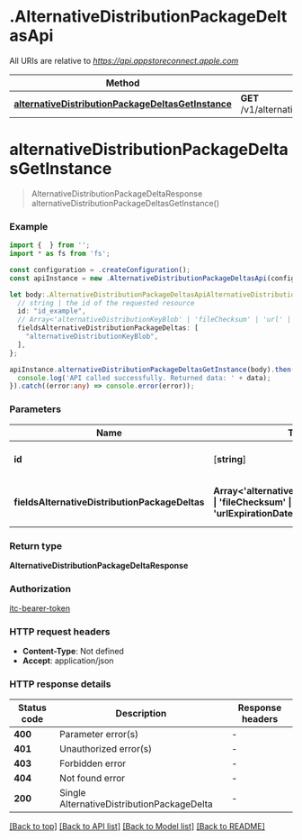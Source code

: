# .AlternativeDistributionPackageDeltasApi

All URIs are relative to *https://api.appstoreconnect.apple.com*

Method | HTTP request | Description
------------- | ------------- | -------------
[**alternativeDistributionPackageDeltasGetInstance**](AlternativeDistributionPackageDeltasApi.md#alternativeDistributionPackageDeltasGetInstance) | **GET** /v1/alternativeDistributionPackageDeltas/{id} | 


# **alternativeDistributionPackageDeltasGetInstance**
> AlternativeDistributionPackageDeltaResponse alternativeDistributionPackageDeltasGetInstance()


### Example


```typescript
import {  } from '';
import * as fs from 'fs';

const configuration = .createConfiguration();
const apiInstance = new .AlternativeDistributionPackageDeltasApi(configuration);

let body:.AlternativeDistributionPackageDeltasApiAlternativeDistributionPackageDeltasGetInstanceRequest = {
  // string | the id of the requested resource
  id: "id_example",
  // Array<'alternativeDistributionKeyBlob' | 'fileChecksum' | 'url' | 'urlExpirationDate'> | the fields to include for returned resources of type alternativeDistributionPackageDeltas (optional)
  fieldsAlternativeDistributionPackageDeltas: [
    "alternativeDistributionKeyBlob",
  ],
};

apiInstance.alternativeDistributionPackageDeltasGetInstance(body).then((data:any) => {
  console.log('API called successfully. Returned data: ' + data);
}).catch((error:any) => console.error(error));
```


### Parameters

Name | Type | Description  | Notes
------------- | ------------- | ------------- | -------------
 **id** | [**string**] | the id of the requested resource | defaults to undefined
 **fieldsAlternativeDistributionPackageDeltas** | **Array<&#39;alternativeDistributionKeyBlob&#39; &#124; &#39;fileChecksum&#39; &#124; &#39;url&#39; &#124; &#39;urlExpirationDate&#39;>** | the fields to include for returned resources of type alternativeDistributionPackageDeltas | (optional) defaults to undefined


### Return type

**AlternativeDistributionPackageDeltaResponse**

### Authorization

[itc-bearer-token](README.md#itc-bearer-token)

### HTTP request headers

 - **Content-Type**: Not defined
 - **Accept**: application/json


### HTTP response details
| Status code | Description | Response headers |
|-------------|-------------|------------------|
**400** | Parameter error(s) |  -  |
**401** | Unauthorized error(s) |  -  |
**403** | Forbidden error |  -  |
**404** | Not found error |  -  |
**200** | Single AlternativeDistributionPackageDelta |  -  |

[[Back to top]](#) [[Back to API list]](README.md#documentation-for-api-endpoints) [[Back to Model list]](README.md#documentation-for-models) [[Back to README]](README.md)


